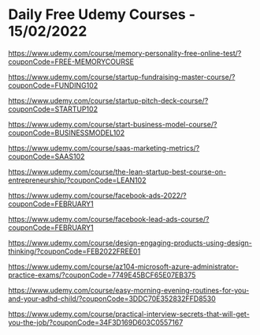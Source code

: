 # Daily Free Udemy Courses - 15/02/2022

https://www.udemy.com/course/memory-personality-free-online-test/?couponCode=FREE-MEMORYCOURSE
https://www.udemy.com/course/startup-fundraising-master-course/?couponCode=FUNDING102
https://www.udemy.com/course/startup-pitch-deck-course/?couponCode=STARTUP102
https://www.udemy.com/course/start-business-model-course/?couponCode=BUSINESSMODEL102
https://www.udemy.com/course/saas-marketing-metrics/?couponCode=SAAS102
https://www.udemy.com/course/the-lean-startup-best-course-on-entrepreneurship/?couponCode=LEAN102
https://www.udemy.com/course/facebook-ads-2022/?couponCode=FEBRUARY1
https://www.udemy.com/course/facebook-lead-ads-course/?couponCode=FEBRUARY1
https://www.udemy.com/course/design-engaging-products-using-design-thinking/?couponCode=FEB2022FREE01
https://www.udemy.com/course/az104-microsoft-azure-administrator-practice-exams/?couponCode=7749E45BCF65E07EB375
https://www.udemy.com/course/easy-morning-evening-routines-for-you-and-your-adhd-child/?couponCode=3DDC70E352832FFD8530
https://www.udemy.com/course/practical-interview-secrets-that-will-get-you-the-job/?couponCode=34F3D169D603C0557167
